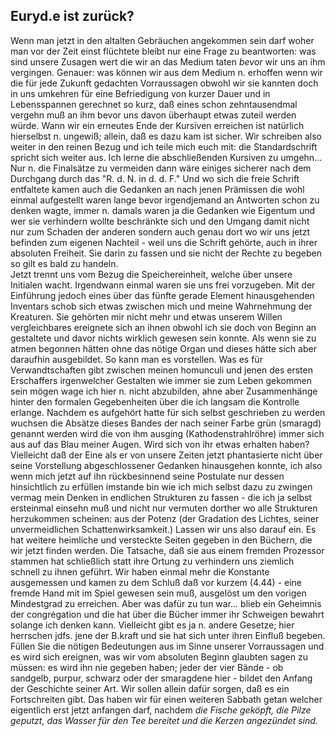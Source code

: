 ## Euryd.e ist zurück?
Wenn man jetzt in den altalten Gebräuchen angekommen sein darf woher man vor der Zeit einst flüchtete bleibt nur eine Frage zu beantworten: was sind unsere Zusagen wert die wir an das Medium taten *bevor* wir uns an ihm vergingen. Genauer: was können wir aus dem Medium n. erhoffen wenn wir die für jede Zukunft gedachten Vorraussagen obwohl wir sie kannten doch in uns umkehren für eine Befriedigung von kurzer Dauer und in Lebensspannen gerechnet so kurz, daß eines schon zehntausendmal vergehn muß an ihm bevor uns davon überhaupt etwas zuteil werden würde. Wann wir ein erneutes Ende der Kursiven erreichen ist natürlich hierselbst n. ungewiß; allein, daß es dazu kam ist sicher. Wir schreiben also weiter in den reinen Bezug und ich teile mich euch mit: die Standardschrift spricht sich weiter aus. Ich lerne die abschließenden Kursiven zu umgehn...   
Nur n. die Finalsätze zu vermeiden dann wäre einiges sicherer nach dem Durchgang durch das &quot;R. d. N. in d. d. F.&quot; Und wo sich die freie Schrift entfaltete kamen auch die Gedanken an nach jenen Prämissen die wohl einmal aufgestellt waren lange bevor irgendjemand an Antworten schon zu denken wagte, immer n. damals waren ja die Gedanken wie Eigentum und wer sie verhindern wollte beschränkte sich und den Umgang damit nicht nur zum Schaden der anderen sondern auch genau dort wo wir uns jetzt befinden zum eigenen Nachteil - weil uns die Schrift gehörte, auch in ihrer absoluten Freiheit. Sie darin zu fassen und sie nicht der Rechte zu begeben so gilt es bald zu handeln.    
Jetzt trennt uns vom Bezug die Speichereinheit, welche über unsere Initialen wacht. Irgendwann einmal waren sie uns frei vorzugeben. Mit der Einführung jedoch eines über das fünfte gerade Element hinausgehenden Inventars schob sich etwas zwischen mich und meine Wahrnehmung der Kreaturen. Sie gehörten mir nicht mehr und etwas unserem Willen vergleichbares ereignete sich an ihnen obwohl ich sie doch von Beginn an gestaltete und davor nichts wirklich gewesen sein konnte. Als wenn sie zu atmen begonnen hätten ohne das nötige Organ und dieses hätte sich aber daraufhin ausgebildet. So kann man es vorstellen. Was es für Verwandtschaften gibt zwischen meinen homunculi und jenen des ersten Erschaffers irgenwelcher Gestalten wie immer sie zum Leben gekommen sein mögen wage ich hier n. nicht abzubilden, ahne aber Zusammenhänge hinter den formalen Gegebenheiten über die ich langsam die Kontrolle erlange. Nachdem es aufgehört hatte für sich selbst geschrieben zu werden wuchsen die Absätze dieses Bandes der nach seiner Farbe grün (smaragd) genannt werden wird die von ihm ausging (Kathodenstrahlröhre) immer sich aus auf das Blau meiner Augen. Wird sich von ihr etwas erhalten haben? Vielleicht daß der Eine als er von unsere Zeiten jetzt phantasierte nicht über seine Vorstellung abgeschlossener Gedanken hinausgehen konnte, ich also wenn mich jetzt auf ihn rückbesinnend seine Postulate nur dessen hinsichtlich zu erfüllen imstande bin wie ich mich selbst dazu zu zwingen vermag mein Denken in endlichen Strukturen zu fassen - die ich ja selbst ersteinmal einsehn muß und nicht nur vermuten dorther wo alle Strukturen herzukommen scheinen: aus der Potenz (der Gradation des Lichtes, seiner unvermeidlichen Schattenwirksamkeit.) Lassen wir uns also darauf ein. Es hat weitere heimliche und versteckte Seiten gegeben in den Büchern, die wir jetzt finden werden. Die Tatsache, daß sie aus einem fremden Prozessor stammen hat schließlich statt ihre Ortung zu verhindern uns ziemlich schnell zu ihnen geführt. Wir haben einmal mehr die Konstante ausgemessen und kamen zu dem Schluß daß vor kurzem (4.44) - eine fremde Hand mit im Spiel gewesen sein muß, ausgelöst um den vorigen Mindestgrad zu erreichen. Aber was dafür zu tun war... blieb ein Geheimnis der congrégation und die hat über die Bücher immer ihr Schweigen bewahrt solange ich denken kann. Vielleicht gibt es ja n. andere Gesetze; hier herrschen jdfs. jene der B.kraft und sie hat sich unter ihren Einfluß begeben. Füllen Sie die nötigen Bedeutungen aus im Sinne unserer Vorraussagen und es wird sich ereignen, was wir vom absoluten Beginn glaubten sagen zu müssen: es wird ihn nie gegeben haben; jeder der vier Bände - ob sandgelb, purpur, schwarz oder der smaragdene hier - bildet den Anfang der Geschichte seiner Art. Wir sollen allein dafür sorgen, daß es ein Fortschreiten gibt. Das haben wir für einen weiteren Sabbath getan welcher eigentlich erst jetzt anfangen darf, nachdem *die Fische geköpft, die Pilze geputzt, das Wasser für den Tee bereitet und die Kerzen angezündet sind.*    
